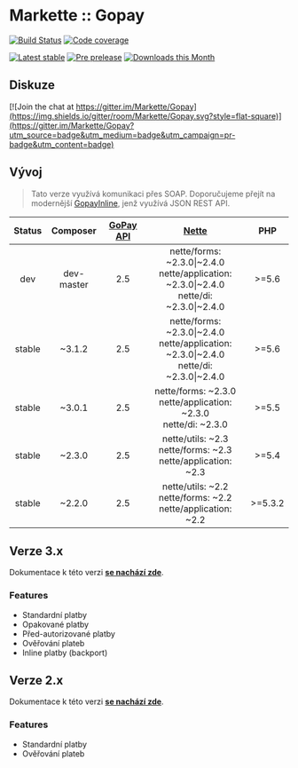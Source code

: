 # Markette :: Gopay

[![Build Status](https://img.shields.io/travis/contributte/Gopay.svg?style=flat-square)](https://travis-ci.org/Markette/Gopay)
[![Code coverage](https://img.shields.io/coveralls/Markette/Gopay.svg?style=flat-square)](https://coveralls.io/r/Markette/Gopay)

[![Latest stable](https://img.shields.io/packagist/v/markette/gopay.svg?style=flat-square)](https://packagist.org/packages/markette/gopay)
[![Pre prelease](https://img.shields.io/packagist/vpre/markette/gopay.svg?style=flat-square)](https://packagist.org/packages/markette/gopay)
[![Downloads this Month](https://img.shields.io/packagist/dm/markette/gopay.svg?style=flat-square)](https://packagist.org/packages/markette/gopay)

## Diskuze

[![Join the chat at https://gitter.im/Markette/Gopay](https://img.shields.io/gitter/room/Markette/Gopay.svg?style=flat-square)](https://gitter.im/Markette/Gopay?utm_source=badge&utm_medium=badge&utm_campaign=pr-badge&utm_content=badge)

## Vývoj

> Tato verze využívá komunikaci přes SOAP. Doporučujeme přejít na modernější [GopayInline](https://github.com/Markette/GopayInline), jenž využívá JSON REST API.

<table>
    <thead>
        <tr>
            <th align="center">Status</th>
            <th align="center">Composer</th>
            <th align="center"><a href="http://www.gopay.com/cs">GoPay API</a></th>
            <th align="center"><a href="http://www.nette.org">Nette</a></th>
            <th align="center">PHP</th>
        </tr>
    </thead>
    <tbody>
        <tr>
            <td align="center">dev</td>
            <td align="center">dev-master</td>
            <td align="center">2.5</td>
            <td align="center">nette/forms: ~2.3.0|~2.4.0 <br> nette/application: ~2.3.0|~2.4.0 <br> nette/di: ~2.3.0|~2.4.0</td>
            <td align="center">&gt;=5.6</td>
        </tr>
        <tr>
            <td align="center">stable</td>
            <td align="center">~3.1.2</td>
            <td align="center">2.5</td>
            <td align="center">nette/forms: ~2.3.0|~2.4.0 <br> nette/application: ~2.3.0|~2.4.0 <br> nette/di: ~2.3.0|~2.4.0</td>
            <td align="center">&gt;=5.6</td>
        </tr>
        <tr>
            <td align="center">stable</td>
            <td align="center">~3.0.1</td>
            <td align="center">2.5</td>
            <td align="center">nette/forms: ~2.3.0 <br> nette/application: ~2.3.0 <br> nette/di: ~2.3.0</td>
            <td align="center">&gt;=5.5</td>
        </tr>
        <tr>
            <td align="center">stable</td>
            <td align="center">~2.3.0</td>
            <td align="center">2.5</td>
            <td align="center">nette/utils: ~2.3 <br> nette/forms: ~2.3 <br> nette/application: ~2.3</td>
            <td align="center">&gt;=5.4</td>
        </tr>
        <tr>
            <td align="center">stable</td>
            <td align="center">~2.2.0</td>
            <td align="center">2.5</td>
            <td align="center">nette/utils: ~2.2 <br> nette/forms: ~2.2 <br> nette/application: ~2.2</td>
            <td align="center">&gt;=5.3.2</td>
        </tr>
    </tbody>
</table>

## Verze 3.x

Dokumentace k této verzi [**se nachází zde**](https://github.com/Markette/Gopay/blob/master/docs/v3.x/README-v3.x.md).

### Features

* Standardní platby
* Opakované platby
* Před-autorizované platby
* Ověřování plateb
* Inline platby (backport)

## Verze 2.x

Dokumentace k této verzi [**se nachází zde**](https://github.com/Markette/Gopay/blob/master/docs/v2.x/README-v2.x.md).

### Features

* Standardní platby
* Ověřování plateb
